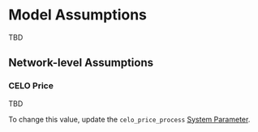 # Model Assumptions

TBD

[comment]: <> (While the model implements the official Ethereum Specification wherever possible – see [README]&#40;README.md&#41; for latest implemented release version – and allows for the computational simulation of many different assumption scenarios, the model does rest on a few validator-level assumptions by default, described in this document and to a large degree sourced from the extensive research done in the context of the well-known [Hoban/Borgers Ethereum 2.0 Economic Model]&#40;https://docs.google.com/spreadsheets/d/1y18MoYSBLlHZ-ueN9m0a-JpC6tYjqDtpISJ6_WdicdE&#41;. We adapted some of these assumptions to reflect the evolution of the Ethereum protocol &#40;e.g., Altair updates&#41; and added new ones due to the nature of our dynamical-systems-modelling paradigm &#40;e.g. time-dependent, dynamic variables&#41;. The [Experiment Notebook: Model Validation]&#40;experiments\notebooks\1_model_validation.ipynb&#41; validates selected outputs of the CADLabs model against the Hoban/Borgers model to allow for efficient sanity checks. )
  
[comment]: <> (* [Network-level Assumptions]&#40;#network-level-assumptions&#41;)

[comment]: <> (  * [ETH Price]&#40;#ETH-Price&#41;)

[comment]: <> (  * [Proof-of-Work ETH Issuance]&#40;#proof-of-work-eth-issuance&#41;)

[comment]: <> (  * [Upgrade Stage Dates]&#40;#Upgrade-Stage-Dates&#41;)

[comment]: <> (    * [Simulation Start Date]&#40;#Simulation-Start-Date&#41;)

[comment]: <> (    * [EIP-1559 Activation Date]&#40;#eip-1559-activation-date&#41;)

[comment]: <> (    * [Proof-of-Stake Activation Date]&#40;#proof-of-stake-activation-date&#41;)

[comment]: <> (  * [Average Block Size]&#40;#Average-Block-Size&#41;)

[comment]: <> (  * [Average Base Fee]&#40;#Average-Base-Fee&#41;)

[comment]: <> (  * [Average Priority Fee]&#40;#Average-Priority-Fee&#41;)

[comment]: <> (  * [Maximum Extractable Value &#40;MEV&#41;]&#40;#maximum-extractable-value-mev&#41;)

[comment]: <> (* [Validator-level Assumptions]&#40;#validator-level-assumptions&#41;)

[comment]: <> (  * [Validator Adoption]&#40;#validator-adoption&#41;)

[comment]: <> (  * [Max Validator Cap]&#40;#maximum-validator-cap&#41;)

[comment]: <> (  * [Validator Environments]&#40;#validator-environments&#41;)

[comment]: <> (    * [Validator Environment Categories and Cost Structures]&#40;#Validator-Environment-Categories-and-Cost-Structures&#41;)

[comment]: <> (    * [Validator Environment Relative Weights]&#40;#Validator-Environment-Relative-Weights&#41;)

[comment]: <> (    * [Validator Environment Equal-slashing]&#40;#validator-environment-equal-slashing&#41;)

[comment]: <> (    * [Validator Environment Equal-uptime]&#40;#validator-environment-equal-uptime&#41;)

[comment]: <> (  * [Validator Performance]&#40;#Validator-Performance&#41;)

[comment]: <> (    * [Average Uptime]&#40;#Average-Uptime&#41;)

[comment]: <> (    * [Frequency of Slashing Events]&#40;#Frequency-of-Slashing-Events&#41;)

[comment]: <> (    * [Participation Rate]&#40;#Participation-Rate&#41;)

## Network-level Assumptions

### CELO Price 

TBD

To change this value, update the `celo_price_process` [System Parameter](./model/system_parameters.py).

[comment]: <> (### Proof-of-Work ETH Issuance)

[comment]: <> (The Proof-of-Work ETH issuance &#40;block rewards&#41; in all time-domain analyses before the model's PoS Activation Date is set to the mean daily issuance over the last 12 months from Etherscan. This value is constant and calculated from a CSV file in the [data/]&#40;data/&#41; directory, in the [data.historical_values]&#40;data/historical_values.py&#41; module.  )

[comment]: <> (To change this value, update the `daily_pow_issuance` [System Parameter]&#40;./model/system_parameters.py&#41;.)

[comment]: <> (Note: In future releases of this model, we may periodically update this value automatically until the merge. )

[comment]: <> (### Upgrade Stage Dates)

[comment]: <> (The model is configurable to reflect protocol behaviour at different points in time along the Ethereum development roadmap &#40;referred to as "upgrade stages" in this repo&#41;.)

[comment]: <> (#### Simulation Start Date)

[comment]: <> (In all state-space &#40;i.e. time-domain&#41; analyses of this repo, the default start date is set to the current date, i.e. all analyses start "today". That being said, there are certain Initial States and System Parameter default values that are static, and don't update dynamically from an API. In these cases we generally use an average value over a time period, for example for the validator adoption System Parameter.)

[comment]: <> (The simulation start date can be set using the `date_start` [System Parameter]&#40;./model/system_parameters.py&#41;. )

[comment]: <> (#### EIP-1559 Activation Date)

[comment]: <> (The model by default assumes 4 August 2021 [London mainnet upgrade]&#40;https://blog.ethereum.org/2021/07/15/london-mainnet-announcement/&#41; as the launch date for EIP1559. State-space &#40;i.e. time-domain&#41; analyses with starting date after 4 August 2021 therefore have the EIP-1559 mechanism fully activated. )

[comment]: <> (To change the EIP-1559 Activation Date, update the `date_eip1559` [System Parameter]&#40;./model/system_parameters.py&#41;.)

[comment]: <> (#### Proof-of-Stake Activation Date)

[comment]: <> (The model by default assumes 1 March 2022 for the Proof-of-Stake activation date &#40;"The Merge"&#41;, since this seemed to be the Ethereum Community's consensus expectation at the time the model's default assumptions were defined. Launch dates are hard to predict, hence we recommend to play with alternative dates.)

[comment]: <> (To change the Proof-of-Stake activation date, update the `date_pos` [System Parameter]&#40;./model/system_parameters.py&#41;.)

[comment]: <> (## Average Block Size)

[comment]: <> (With the introduction of [EIP-1559]&#40;https://eips.ethereum.org/EIPS/eip-1559&#41; the pre-EIP1559 block size &#40;gas limit&#41; has been replaced by two values: a “long-term average target” &#40;equal to the pre-EIP1559 gas limit, i.e. 15m gas&#41;, and a “hard per-block cap” &#40;set to twice the pre-EIP1559 gas limit, i.e. 30m gas&#41;. )

[comment]: <> (By default, the model assumes that the block size &#40;gas used per block&#41; will on average be equal to the gas target, i.e. 15m gas. To change this value, update the `gas_target_process` [System Parameter]&#40;./model/system_parameters.py&#41;.)

[comment]: <> (Note for cadCAD engineers: It is quite straight forward to extend the model for dynamic block size and base fee &#40;see [roadmap document]&#40;ROADMAP.md&#41;&#41;, and we encourage you to give this a try. This would also open the model up automatic updates via live adoption data.)

[comment]: <> (## Average Base Fee)

[comment]: <> ([EIP-1559]&#40;https://github.com/ethereum/EIPs/blob/master/EIPS/eip-1559.md&#41; defines a variable `max_fee_per_gas` to set a fee cap per transaction. This fee cap is the maximum fee in Gwei per gas a user will pay per transaction. This fee is made up of the base fee and a priority fee, where the base fee is burned and the priority fee is paid to miners/validators.)

[comment]: <> (The pre-EIP1559 blockspace market followed a demand curve - transactions with a higher value &#40;gas used x gas price&#41; are prioritized by miners over transactions with a lower value, and the total gas used in a block is limited to 15m.)

[comment]: <> (Effectively this meant that some transactions would be priced out and not included in the block. In practise, 10-15% of the gas used in a block is by zero-fee transactions, due to for example MEV clients including Flashbots bundles.)

[comment]: <> (For the above reason &#40;and until actual base fee data becomes available&#41;, instead of taking a historical minimum gas price per block to extrapolate to a reasonable future base fee at equilibrium, we take a 3 month median &#40;4 May 2021 - 4 August 2021&#41; to remove zero-fee outliers &#40;e.g. Flashbot bundles&#41; for pre-EIP-1559 date ranges &#40;zero fee transactions are no longer possible with EIP-1559&#41;.)

[comment]: <> (Using a [Dune Analytics query]&#40;https://duneanalytics.com/queries/91241&#41; we calculate the 90-day median gas price by transaction:)

[comment]: <> (* 90-Day 50th Percentile &#40;"Median"&#41;: 30 Gwei per gas)

[comment]: <> (To change the default average base fee, update the `base_fee_process` [System Parameter]&#40;./model/system_parameters.py&#41;.)

[comment]: <> (Note: In future releases of this model, we may periodically update this value automatically using on-chain data.)

[comment]: <> (### Average Priority Fee)

[comment]: <> (We used a staged approach for the estimation of the average priority fee:)

[comment]: <> (* Pre Proof-of-Stake: Priority Fee = 2 Gwei per gas &#40;to compensate for uncle risk and account for effect of possible sporadic transaction inclusion auctions&#41;)

[comment]: <> (* Post Proof-of-Stake: Priority Fee = 1 Gwei per gas &#40;no uncle risk to compensate for, i.e. only accounting for effect of possible sporadic transaction inclusion auctions&#41;)

[comment]: <> (Sources:)

[comment]: <> (* [Uncle risk/MEV miner fee calculation]&#40;https://notes.ethereum.org/@barnabe/rk5ue1WF_&#41;)

[comment]: <> (* [Why would miners include transactions at all]&#40;https://notes.ethereum.org/@vbuterin/BkSQmQTS8#Why-would-miners-include-transactions-at-all&#41;)

[comment]: <> (To change the default average priority fee, update the `priority_fee_process` [System Parameter]&#40;./model/system_parameters.py&#41;.)

[comment]: <> (### Maximum Extractable Value &#40;MEV&#41;)

[comment]: <> (The consensus among researchers is that MEV is hard to quantify, and the future interaction between EIP-1559 and MEV is at this stage uncertain and complex. For this reason we adopt the assumption that in normal conditions MEV will be extracted via off-chain mechanisms, and so will be treated as a seperate process to EIP-1559 - we suggest to refine the model assumptions once more data and research about the interaction between EIP-1559 and MEV is available.)

[comment]: <> (The `mev_per_block` [System Parameter]&#40;./model/system_parameters.py&#41; can be used to set the realized MEV in ETH per block. By default, we set the `mev_per_block` to zero ETH to better analyse PoS incentives in isolation, and leave it up to the reader to set their own assumptions. In some analyses we set the `mev_per_block` to the 3 month median value calculated using [Flashbots MEV-Explore analytics]&#40;https://explore.flashbots.net/&#41;.)

[comment]: <> (Note: In future releases of this model, we may periodically update this value automatically using API data.)

[comment]: <> (**Further reading:**)

[comment]: <> (Maximum Extractable Value &#40;MEV&#41;, previously referred to as "Miner Extractable Value", is a measure of the profit a miner/validator can make by arbitrarily including, excluding, or re-ordering transactions within the blocks they produce.)

[comment]: <> (The most prominent form of MEV has been that introduced by Flashbots' MEV-geth client, making up 85% of Ethereum's hashrate at the time of writing, and we include an extract from the research article by Flashbots ["MEV and EIP-1559"]&#40;https://hackmd.io/@flashbots/MEV-1559&#41; for context:)

[comment]: <> (> Flashbots has introduced a way for searchers to express their transaction ordering preferences to miners, leading to a more efficient market all Ethereum users should ideally benefit from. In order to achieve this, Flashbots provides custom mining software &#40;MEV-geth&#41; to a number of miners jointly controlling the vast majority of Ethereum’s hashrate &#40;85% at the time of writing&#41;.)

[comment]: <> (There are several auction mechanisms coexisting in Ethereum, identified by Flashbots in their research article ["MEV and EIP-1559"]&#40;https://hackmd.io/@flashbots/MEV-1559&#41;. Of these MEV related auction mechanisms only one, transaction inclusion, directly affects EIP-1559 priority fees:)

[comment]: <> (* Transaction inclusion via EIP-1559 priority fees)

[comment]: <> (* Transaction privacy via Flashbots/Darkpools)

[comment]: <> (* Transaction ordering via Flashbots/Other relays)

[comment]: <> (Prior to the adoption of the Flashbots MEV-geth client, gas prices were artificially high due to MEV bots spamming blocks with higher gas bids to ensure their transaction would occur before the transaction that they were attacking. Since then, the majority of MEV bots have moved to the Flashbots network, relieving the network of this spam that drove gas prices up. Now that MEV is extracted on an independent channel &#40;Flashbots&#41; and from a different mechanism &#40;shared profit vs. high gas fees&#41;, gas prices have decreased.)

[comment]: <> (## Validator-level Assumptions)

[comment]: <> (### Validator Adoption)

[comment]: <> (Validator adoption is the assumed rate of new validators entering the activation queue per epoch, that results in an implied ETH staked value over time.)

[comment]: <> (The "Validator Revenue and Profit Yields" experiment notebook introduces three linear adoption scenarios &#40;historical adoption has been approximately linear&#41;:)

[comment]: <> (* Normal adoption: assumes an average of 3 new validators per epoch. These rates correspond to the historical average newly **activated** validators per epoch between 15 January 2021 and 15 July 2021 as per [Beaconscan]&#40;https://beaconscan.com/stat/validator&#41;.)

[comment]: <> (* Low adoption: assumes an average of 1.5 new validators per epoch, i.e. a 50% lower rate compared to the base scenario)

[comment]: <> (* High adoption: assumes an average of 4.5 new validators per epoch, i.e. a 50% higher rate compared to the base scenario)

[comment]: <> (The activation queue is modelled as follows: Validators that deposit 32 ETH are only activated and allowed to validate once they pass through the queue, and the queue has a maximum rate at which it can process and activate new validators. This activation rate is what changes the effective validator adoption rate in some analyses where there are more validators wanting to enter the system than being activated per epoch.)

[comment]: <> (The normal adoption scenario is used as the default validator adoption rate for all experiments - to change this value, update the `validator_process` [System Parameter]&#40;./model/system_parameters.py&#41;.)

[comment]: <> (### Maximum Validator Cap)

[comment]: <> (The model adds a feature of a maximum validator cap to limit the number of validators that are validating &#40;"awake"&#41; at any given time.)

[comment]: <> (This feature is based on Vitalik's proposal where validators are not stopped from depositing and becoming active validators, but rather introduces a rotating validator set.)

[comment]: <> ("Awake" validators are a subset of "active" validators that are "validating" and receiving rewards, while "active" validators are all the validators with ETH staked.)

[comment]: <> (The maximum validator cap is disabled by default &#40;by setting the value to `None`&#41;, it's value is defined by the `MAX_VALIDATOR_COUNT` system parameter.)

[comment]: <> (See https://ethresear.ch/t/simplified-active-validator-cap-and-rotation-proposal for additional context.)

[comment]: <> (### Validator Environments)

[comment]: <> (The model supports the simulation of validator economics across different "validator environments" to account for the different deployment setups validators are using to access the network, each with slightly different economics. )

[comment]: <> (#### Validator Environment Categories and Cost Structures)

[comment]: <> (By default, the model implements the 7 validator environment categories as suggested by )

[comment]: <> ([Hoban/Borgers Ethereum 2.0 Economic Model]&#40;https://thomasborgers.medium.com/ethereum-2-0-economic-review-1fc4a9b8c2d9&#41;. Below is a short characterization of each category. For the respective hardware-setup and cost-assumption details, please refer to ["Cost of Validating"]&#40;https://docs.google.com/spreadsheets/d/1y18MoYSBLlHZ-ueN9m0a-JpC6tYjqDtpISJ6_WdicdE&#41;.)

[comment]: <> (1. **Run own hardware validator &#40;"DIY-Hardware"&#41;**)

[comment]: <> (- Setup: Individual running a Beacon Node and Validator Client with one or more Validators on their own hardware)

[comment]: <> (- Economics: Individual receives full revenue yields and carries full hardware, electricity, and bandwidth cost)

[comment]: <> (2. **Run own cloud validator &#40;"DIY-Cloud"&#41;**)

[comment]: <> (- Setup: Individual running a Beacon Node and Validator Client with one or more Validators on a cloud service)

[comment]: <> (- Economics: Individual receives full revenue yields and carries cost of cloud service, with costs shared amongst multiple Validators for a lower cost per Validator compared to DIY hardware)

[comment]: <> (3. **Validate via a pool Staking-as-a-Service provider &#40;"Pool-StaaS"&#41;**)

[comment]: <> (- Setup: Individual staking indirectly in a pool of Validators via a Staking-as-a-Service provider with infrastructure &#40;Beacon Node and Validator Client&#41; and keys managed by provider)

[comment]: <> (- Economics: Costs &#40;hardware, electricity, and bandwidth&#41; carried by StaaS provider who charges a fee &#40;percentage of revenue&#41; to the Validators in pool)

[comment]: <> (4. **Validate via a pool hardware service provider &#40;"Pool-Hardware"&#41;**)

[comment]: <> (- Setup: A node operator hosts both a Beacon Node and Validator Client on their own hardware infrastructure, and pools ETH together from Stakers to create multiple Validators)

[comment]: <> (- Economics: Costs &#40;hardware, electricity, and bandwidth&#41; and revenue yields shared amongst Validators in pool)

[comment]: <> (5. **Validate via a pool cloud provider &#40;"Pool-Cloud"&#41;**)

[comment]: <> (- Setup: A node operator hosts both a Beacon Node and Validator Client on their own cloud infrastructure, and pools ETH together from Stakers to create multiple Validators)

[comment]: <> (- Economics: Costs &#40;hardware, electricity, and bandwidth&#41; and revenue yields shared amongst Validators in pool)

[comment]: <> (6. **Validate via a custodial Staking-as-a-Service provider &#40;"StaaS-Full"&#41;**)

[comment]: <> (- Setup: Validator stakes via a custodial Staking-as-a-Service provider, that manages both the Validator Client and Beacon Node)

[comment]: <> (- Economics: Operational costs &#40;hardware, electricity, and bandwidth&#41; carried by StaaS provider who charges a fee &#40;percentage of revenue&#41; to the Validators)

[comment]: <> (7. **Validate via a non-custodial Staking-as-a-Service provider &#40;"StaaS-Self-custodied"&#41;**)

[comment]: <> (- Setup: Validator stakes using own Validator Client, but instead of running a Beacon Node themselves they opt to use a StaaS Beacon Node provider via an API)

[comment]: <> (- Economics: Beacon Node operational costs &#40;hardware, electricity, and bandwidth&#41; carried by StaaS provider who charges a fee &#40;percentage of revenue&#41; to the Validators &#40;assumes lower cost than Staas-Full environment&#41;)

[comment]: <> (This model allows for the creation of **custom validator environments and cost-structures**. These can be configured in the model's [System Parameters]&#40;model/system_parameters.py&#41; as part of the `validator_environments` variable.)

[comment]: <> (For more information about currently active validator staking services, see https://beaconcha.in/stakingServices.)

[comment]: <> (#### Validator Environment Relative Weights)

[comment]: <> (By default, the model assumes the following relative weights for the calculation of average validator revenue and profit yields, as defined by )

[comment]: <> ([Hoban/Borgers' Ethereum 2.0 Economic Model]&#40;https://docs.google.com/spreadsheets/d/1y18MoYSBLlHZ-ueN9m0a-JpC6tYjqDtpISJ6_WdicdE&#41;. These values could change substantially and the user is encouraged to experiment with other assumptions. )

[comment]: <> (1. Run own hardware validator &#40;"DIY-Hardware"&#41;: **37%**)

[comment]: <> (2. Run own cloud validator &#40;"DIY-Cloud"&#41;: **13%**)

[comment]: <> (3. Validate via a pool Staking-as-a-Service provider &#40;"Pool-Staas"&#41;: **27%**)

[comment]: <> (4. Validate via a pool hardware service provider &#40;"Pool-Hardware"&#41;: **5%**)

[comment]: <> (5. Validate via a pool Cloud provider &#40;"Pool-Cloud"&#41;: **2%**)

[comment]: <> (6. Validate via a custodial Staking-as-a-Service provider &#40;"StaaS-Full"&#41;: **8%**)

[comment]: <> (7. Validate via a non-custodial Staking-as-a-Service provider &#40;"StaaS-Self-custodied"&#41;: **8%**)

[comment]: <> (#### Validator Environment Equal-slashing)

[comment]: <> (Whereas in reality slashing events have occurred more often in some validator environments &#40;e.g. institutional players getting their setup wrong and double-signing&#41;, we make the simplifying assumption that slashing events are applied equally across all validator-environment types.)

[comment]: <> (This assumption is adequate for calculations of validator economics under steady-state conditions but might fail if slashing events increase significantly for a specific validator-environment type, or if the network is under attack by a specific validator-environment type.)

[comment]: <> (See https://youtu.be/iaAEGs1DMgQ?t=574 for additional context. )

[comment]: <> (#### Validator Environment Equal-uptime)

[comment]: <> (Whereas we arguably expect better uptime for some validator environments than others &#40;e.g. better for cloud environments than local hardware environments&#41;, we make the simplifying assumption that the same validator uptime is applied to all validator environments. Once respective data becomes available over time, this assumption could be dropped in future model iterations.)

[comment]: <> (### Validator Performance)

[comment]: <> (#### Average Uptime)

[comment]: <> (By default, the model assumes an average of 98% uptime.)

[comment]: <> (In reality, this value has varied between lows of 95% and highs of 99.7% with an average of approximately 98%.)

[comment]: <> (We capture the average uptime using the `validator_uptime_process` System Parameter – a function that returns the average uptime and allows us to create stochastic or time-dependent uptime processes.)

[comment]: <> (#### Frequency of Slashing Events)

[comment]: <> (By default, the model assumes 1 slashing event every 1000 epochs.)

[comment]: <> (As more statistical data is collected about slashing in different validator environments, this assumption could be updated.)

[comment]: <> (#### Participation Rate)

[comment]: <> (The model assumes that validators are either online and operating perfectly, or offline and not fulfilling their duties. Offline validators are penalized for not attesting to the source, target, and head. We do not model validators that fulfil some of their duties, and not other duties. We capture this participation rate &#40;percentage of online validators&#41; using the `validator_uptime_process` System Parameter.)

[comment]: <> (In its initial version, the model does not model Ethereum's inactivity leak mechanism. We assume a **participation of more than 2/3 at all times**. We assert this requirement in the `policy_validators&#40;...&#41;` Policy Function.)
